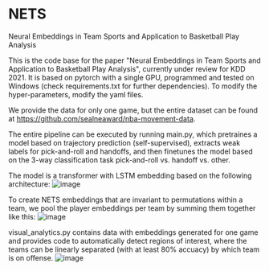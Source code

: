# NETS
Neural Embeddings in Team Sports and Application to Basketball Play Analysis

This is the code base for the paper "Neural Embeddings in Team Sports and Application to Basketball Play Analysis", currently under review for KDD 2021. It is based on pytorch with a single GPU, programmed and tested on Windows (check requirements.txt for further dependencies). To modify the hyper-parameters, modify the yaml files.

We provide the data for only one game, but the entire dataset can be found at https://github.com/sealneaward/nba-movement-data.

The entire pipeline can be executed by running main.py, which pretraines a model based on trajectory prediction (self-supervised), extracts weak labels for pick-and-roll and handoffs, and then finetunes the model based on the 3-way classification task pick-and-roll vs. handoff vs. other.

The model is a transformer with LSTM embedding based on the following architecture:
![image](https://user-images.githubusercontent.com/51958221/107989165-a2fe7380-6f9f-11eb-92d4-cef303e5b98a.png)

To create NETS embeddings that are invariant to permutations within a team, we pool the player embeddings per team by summing them together like this:
![image](https://user-images.githubusercontent.com/51958221/107989191-bc9fbb00-6f9f-11eb-9078-7dde6dfc5b12.png)

visual_analytics.py contains data with embeddings generated for one game and provides code to automatically detect regions of interest, where the teams can be linearly separated (with at least 80% accuacy) by which team is on offense.
![image](https://user-images.githubusercontent.com/51958221/107990527-a2b3a780-6fa2-11eb-93d2-03a5a9e89728.png)
